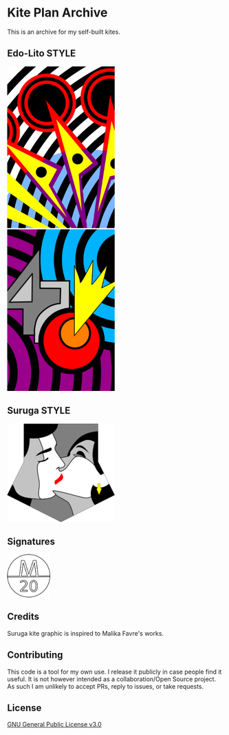 # **Kite Plan Archive**

This is an archive for my self-built kites.

## **Edo-Lito STYLE**

<kbd><img src="./edolito-2/edo-art-2.png" alt="drawing" width="250"/></kbd> 
&nbsp;&nbsp;&nbsp;&nbsp; 
<kbd><img src="./edolito-3/edo-art-3.png" alt="drawing" width="250"/></kbd> 
 
## **Suruga STYLE**

<kbd><img src="./suruga/suruga.png" alt="drawing" width="250"/></kbd> 

## **Signatures**

<kbd><img src="./sign.png" alt="drawing" width="100"/></kbd>

## **Credits**

Suruga kite graphic is inspired to Malika Favre's works.

## **Contributing**

This code is a tool for my own use. I release it publicly in case people find it useful. It is not however intended as a collaboration/Open Source project. As such I am unlikely to accept PRs, reply to issues, or take requests.

## **License**

[GNU General Public License v3.0](LICENSE)


